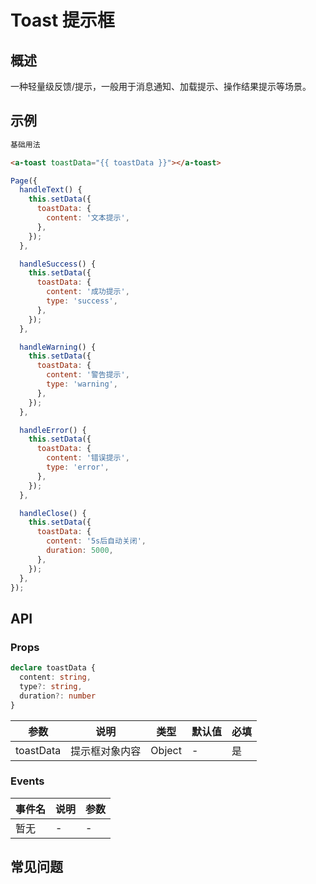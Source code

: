 # Toast 提示框

## 概述

一种轻量级反馈/提示，一般用于消息通知、加载提示、操作结果提示等场景。

## 示例

```html
基础用法

<a-toast toastData="{{ toastData }}"></a-toast>
```

```js
Page({
  handleText() {
    this.setData({
      toastData: {
        content: '文本提示',
      },
    });
  },

  handleSuccess() {
    this.setData({
      toastData: {
        content: '成功提示',
        type: 'success',
      },
    });
  },

  handleWarning() {
    this.setData({
      toastData: {
        content: '警告提示',
        type: 'warning',
      },
    });
  },

  handleError() {
    this.setData({
      toastData: {
        content: '错误提示',
        type: 'error',
      },
    });
  },

  handleClose() {
    this.setData({
      toastData: {
        content: '5s后自动关闭',
        duration: 5000,
      },
    });
  },
});
```

## API

### Props

```ts
declare toastData {
  content: string,
  type?: string,
  duration?: number
}
```

| 参数      | 说明           | 类型   | 默认值 | 必填 |
| --------- | -------------- | ------ | ------ | ---- |
| toastData | 提示框对象内容 | Object | -      | 是   |

### Events

| 事件名 | 说明 | 参数 |
| ------ | ---- | ---- |
| 暂无   | -    | -    |

## 常见问题
